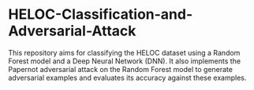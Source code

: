 # HELOC-Classification-and-Adversarial-Attack
This repository aims for classifying the HELOC dataset using a Random Forest model and a Deep Neural Network (DNN). It also implements the Papernot adversarial attack on the Random Forest model to generate adversarial examples and evaluates its accuracy against these examples. 
